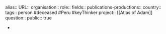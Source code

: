 alias::
URL::
organisation::
role::
fields::
publications-productions:: 
country::
tags:: person #deceased #Peru #keyThinker 
project:: [[Atlas of Adam]] 
question::
public:: true

-